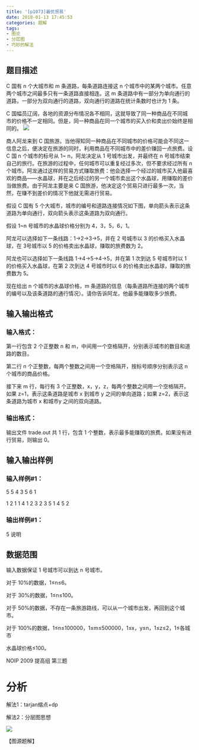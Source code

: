 ```yaml
---
title: '[p1073]最优贸易'
date: 2018-01-13 17:45:53
categories: 题解
tags:
- 图论
- 分层图
- 巧妙的解法
---
```


## 题目描述

C 国有 n 个大城市和 m 条道路，每条道路连接这 n 个城市中的某两个城市。任意两个城市之间最多只有一条道路直接相连。这 m 条道路中有一部分为单向通行的道路，一部分为双向通行的道路，双向通行的道路在统计条数时也计为 1 条。


C 国幅员辽阔，各地的资源分布情况各不相同，这就导致了同一种商品在不同城市的价格不一定相同。但是，同一种商品在同一个城市的买入价和卖出价始终是相同的。
![](https://cdn.luogu.com.cn/upload/pic/27.png.webp)

<!--more-->

商人阿龙来到 C 国旅游。当他得知同一种商品在不同城市的价格可能会不同这一信息之后，便决定在旅游的同时，利用商品在不同城市中的差价赚回一点旅费。设 C 国 n 个城市的标号从 1~ n，阿龙决定从 1 号城市出发，并最终在 n 号城市结束自己的旅行。在旅游的过程中，任何城市可以重复经过多次，但不要求经过所有 n 个城市。阿龙通过这样的贸易方式赚取旅费：他会选择一个经过的城市买入他最喜欢的商品――水晶球，并在之后经过的另一个城市卖出这个水晶球，用赚取的差价当做旅费。由于阿龙主要是来 C 国旅游，他决定这个贸易只进行最多一次，当然，在赚不到差价的情况下他就无需进行贸易。


假设 C 国有 5 个大城市，城市的编号和道路连接情况如下图，单向箭头表示这条道路为单向通行，双向箭头表示这条道路为双向通行。




假设 1~n 号城市的水晶球价格分别为 4，3，5，6，1。


阿龙可以选择如下一条线路：1->2->3->5，并在 2 号城市以 3 的价格买入水晶球，在 3号城市以 5 的价格卖出水晶球，赚取的旅费数为 2。


阿龙也可以选择如下一条线路 1->4->5->4->5，并在第 1 次到达 5 号城市时以 1 的价格买入水晶球，在第 2 次到达 4 号城市时以 6 的价格卖出水晶球，赚取的旅费数为 5。


现在给出 n 个城市的水晶球价格，m 条道路的信息（每条道路所连接的两个城市的编号以及该条道路的通行情况）。请你告诉阿龙，他最多能赚取多少旅费。


## 输入输出格式

### 输入格式：

第一行包含 2 个正整数 n 和 m，中间用一个空格隔开，分别表示城市的数目和道路的数目。


第二行 n 个正整数，每两个整数之间用一个空格隔开，按标号顺序分别表示这 n 个城市的商品价格。


接下来 m 行，每行有 3 个正整数，x，y，z，每两个整数之间用一个空格隔开。如果 z=1，表示这条道路是城市 x 到城市 y 之间的单向道路；如果 z=2，表示这条道路为城市 x 和城市y 之间的双向道路。


### 输出格式：

输出文件 trade.out 共 1 行，包含 1 个整数，表示最多能赚取的旅费。如果没有进行贸易，则输出 0。


## 输入输出样例

### 输入样例#1：

5 5
4 3 5 6 1

1 2 1
1 4 1
2 3 2
3 5 1
4 5 2
### 输出样例#1：

5
说明
## 数据范围


输入数据保证 1 号城市可以到达 n 号城市。


对于 10%的数据，1≤n≤6。


对于 30%的数据，1≤n≤100。


对于 50%的数据，不存在一条旅游路线，可以从一个城市出发，再回到这个城市。


对于 100%的数据，1≤n≤100000，1≤m≤500000，1≤x，y≤n，1≤z≤2，1≤各城市


水晶球价格≤100。


NOIP 2009 提高组 第三题


# 分析

解法1：tarjan缩点+dp

解法2：分层图思想

![](https://cdn.luogu.com.cn/upload/pic/10006.png.webp)

【图源题解】